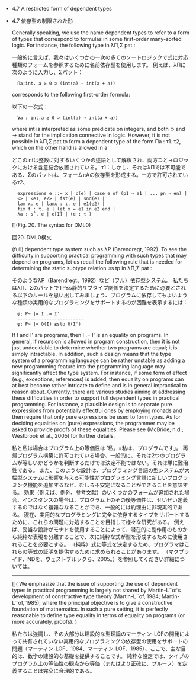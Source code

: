 - 4.7 A restricted form of dependent types
- 4.7 依存型の制限された形

	Generally speaking, we use the name dependent types to refer to a form of types that correspond to formulas in some first-order many-sorted logic.
	For instance, the following type in λΠ,Σ pat :

	一般的に言えば、我々はいくつかの一次の多くのソートロジックで式に対応種類のフォームを参照するために名前依存型を使用します。
	例えば、λΠに次のように入力し、Σパット：

		Πa:int. a ≥ 0 ⊃ (int(a) → int(a + a))

	corresponds to the following first-order formula:

	以下の一次式：

		∀a : int.a ≥ 0 ⊃ (int(a) → int(a + a))

	where int is interpreted as some predicate on integers, and both ⊃ and → stand for the implication connective in logic.
	However, it is not possible in λΠ,Σ pat to form a dependent type of the form Πa : τ1. τ2, which on the other hand is allowed in a

	どこのintは整数に対するいくつかの述語として解釈され、両方⊃と→ロジックにおける含意結合放置されている。
	τ1：しかし、それはλΠでは不可能である、Σのパットは、フォームπAの依存型を形成する。一方で許可されているτ2、

		expressions e ::= x | c(e) | case e of (p1 ⇒ e1 | ... pn ⇒ en) |
		<> | <e1, e2> | fst(e) | snd(e) |
		lam x. e | lamx : τ. e | e1(e2) |
		fix f : τ. e | let x = e1 in e2 end |
		λa : sˆ. e | e[I] | (e : τ )
	
	[](Fig. 20. The syntax for DML0)

	図20. DML0構文

	(full) dependent type system such as λP (Barendregt, 1992).
	To see the difficulty in supporting practical programming with such types that may depend on programs, let us recall the following rule that is needed for determining the static subtype relation ≤s tp in λΠ,Σ pat :

	そのようなλP（Barendregt、1992）など（フル）依存型システム。
	私たちはλΠ、ΣのパットでTP≤s静的サブタイプ関係を決定するために必要とされる以下のルールを思い出してみましょう、プログラムに依存してもよいような種類の実用的なプログラミングをサポートするのが困難を表示するには：

		φ; P~ |= I .= I'
		-------------------------
		φ; P~ |= δ(I) ≤stp δ(I') 

	If I and I' are programs, then I .= I' is an equality on programs.
	In general, if recursion is allowed in program construction, then it is not just undecidable to determine whether two programs are equal; it is simply intractable.
	In addition, such a design means that the type system of a programming language can be rather unstable as adding a new programming feature into the programming language may significantly affect the type system.
	For instance, if some form of effect (e.g., exceptions, references) is added, then equality on programs can at best become rather intricate to define and is in general impractical to reason about.
	Currently, there are various studies aiming at addressing these difficulties in order to support full dependent types in practical programming.
	For instance, a plausible design is to separate pure expressions from potentially effectful ones by employing monads and then require that only pure expressions be used to form types.
	As for deciding equalities on (pure) expressions, the programmer may be asked to provide proofs of these equalities.
	Please see (McBride, n.d.; Westbrook et al., 2005) for further details.

	私と私は場合はプログラム上の等価性は '私。=私は、プログラムです」。
	再帰プログラム構築に許可されている場合、一般的に、それは2つのプログラムが等しいかどうかを判断するだけでは決定不能ではない。それは単に難治性である。
	また、このような設計は、プログラミング言語の型システムが大幅型システムに影響を与える可能性がプログラミング言語に新しいプログラミング機能を追加するなど、むしろ不安定になることができることを意味する。
	効果（例えば、例外、参考文献）のいくつかのフォームが追加された場合、インスタンスの場合は、プログラム上のその後等価性は、せいぜい定義するのではなく複雑ななることができ、一般的には約理由に非現実的である。
	現在、実用的なプログラミングに完全に依存するタイプをサポートするために、これらの問題に対処することを目指して様々な研究がある。
	例えば、妥当な設計がモナドを使用することによって、潜在的に副作用のものから純粋な表現を分離することで、次に純粋な式が型を形成するために使用されることを必要とする。
	（純粋）式に等式を決定するため、プログラマはこれらの等式の証明を提供するために求められることがあります。
	（マクブライド、NDを、ウェストブルックら、2005。）を参照してください詳細については。

	----
	
	[](
	We emphasize that the issue of supporting the use of dependent types in practical programming is largely not shared by Martin-L¨of’s development of constructive type theory (Martin-L¨of, 1984; Martin-L¨of, 1985), where the principal objective is to give a constructive foundation of mathematics.
	In such a pure setting, it is perfectly reasonable to define type equality in terms of equality on programs (or more accurately, proofs).
	)

	私たちは強調し、その大部分は建設的な型理論のマーティン-LOFの開発によって共有されていない実用的なプログラミングの依存型の使用をサポートの問題（マーティン-LOF、1984、マーティン-LOF、1985）、ここで、主な目的は、数学の建設的な基礎を提供することです。
	純粋な設定では、タイプのプログラム上の等価性の観点から等価（またはより正確に、プルーフ）を定義することは完全に合理的である。
